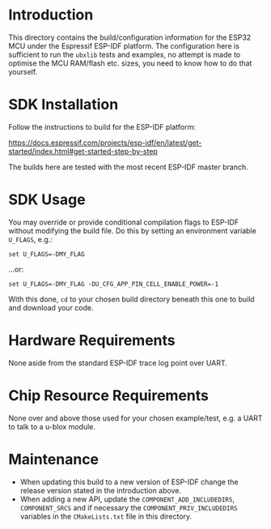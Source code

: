 # Introduction
This directory contains the build/configuration information for the ESP32 MCU under the Espressif ESP-IDF platform.  The configuration here is sufficient to run the `ubxlib` tests and examples, no attempt is made to optimise the MCU RAM/flash etc. sizes, you need to know how to do that yourself.

# SDK Installation
Follow the instructions to build for the ESP-IDF platform:

https://docs.espressif.com/projects/esp-idf/en/latest/get-started/index.html#get-started-step-by-step

The builds here are tested with the most recent ESP-IDF master branch.

# SDK Usage
You may override or provide conditional compilation flags to ESP-IDF without modifying the build file.  Do this by setting an environment variable `U_FLAGS`, e.g.:

```
set U_FLAGS=-DMY_FLAG
```

...or:

```
set U_FLAGS=-DMY_FLAG -DU_CFG_APP_PIN_CELL_ENABLE_POWER=-1
```

With this done, `cd` to your chosen build directory beneath this one to build and download your code.

# Hardware Requirements
None aside from the standard ESP-IDF trace log point over UART.

# Chip Resource Requirements
None over and above those used for your chosen example/test, e.g. a UART to talk to a u-blox module.

# Maintenance
- When updating this build to a new version of ESP-IDF change the release version stated in the introduction above.
- When adding a new API, update the `COMPONENT_ADD_INCLUDEDIRS`, `COMPONENT_SRCS` and if necessary the `COMPONENT_PRIV_INCLUDEDIRS` variables in the `CMakeLists.txt` file in this directory.